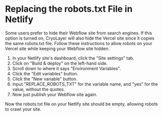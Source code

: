 # Replacing the robots.txt File in Netlify

Some users prefer to hide their Webflow site from search engines. If this option is turned on, CryoLayer will also hide the Vercel site since it copies the same robots.txt file. Follow these instructions to allow robots on your Vercel site while keeping your Webflow site hidden.

1. In your Netlify site's dashboard, click the "Site settings" tab.
1. Click on "Build & deploy" on the left-hand side.
1. Scroll down to where it says "Environment Variables".
1. Click the "Edit variables" button.
1. Click the "New variable" button.
1. Input "REPLACE_ROBOTS_TXT" for the variable name, and "yes" for the value, without the quotes.
1. Now just publish your Webflow site again.

Now the robots.txt file on your Netlify site should be empty, allowing robots to crawl your site.